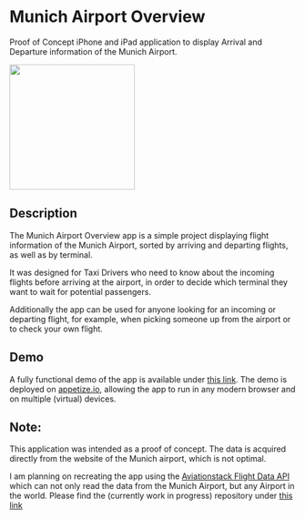 # Munich Airport Overview

Proof of Concept iPhone and iPad application to display Arrival and Departure information of the Munich Airport.

<img src="./Resources/demo.gif" width=220/>


## Description
The Munich Airport Overview app is a simple project displaying flight information of the Munich Airport, sorted by arriving and departing flights, as well as by terminal.

It was designed for Taxi Drivers who need to know about the incoming flights before arriving at the airport, in order to decide which terminal they want to wait for potential passengers.

Additionally the app can be used for anyone looking for an incoming or departing flight, for example, when picking someone up from the airport or to check your own flight.

## Demo
A fully functional demo of the app is available under [this link](https://appetize.io/embed/tlyu7k4czrhkg2gcurz3dqkeu4). The demo is deployed on [appetize.io](https://appetize.io), allowing the app to run in any modern browser and on multiple (virtual) devices.

## Note:
This application was intended as a proof of concept. The data is acquired directly from the website of the Munich airport, which is not optimal.

I am planning on recreating the app using the [Aviationstack Flight Data API](https://aviationstack.com) which can not only read the data from the Munich Airport, but any Airport in the world. Please find the (currently work in progress) repository under [this link](https://github.com/mehdiosa/AirportData)